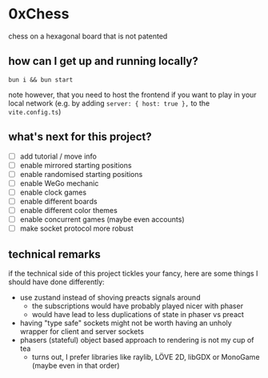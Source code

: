 # 0xChess

chess on a hexagonal board that is not patented

## how can I get up and running locally?

```
bun i && bun start
```

note however, that you need to host the frontend if you want to play in your local network
(e.g. by adding `server: { host: true },` to the `vite.config.ts`)

## what's next for this project?

-   [ ] add tutorial / move info
-   [ ] enable mirrored starting positions
-   [ ] enable randomised starting positions
-   [ ] enable WeGo mechanic
-   [ ] enable clock games
-   [ ] enable different boards
-   [ ] enable different color themes
-   [ ] enable concurrent games (maybe even accounts)
-   [ ] make socket protocol more robust

## technical remarks

if the technical side of this project tickles your fancy, here are some things I should have done differently:

-   use zustand instead of shoving preacts signals around
    -   the subscriptions would have probably played nicer with phaser
    -   would have lead to less duplications of state in phaser vs preact
-   having "type safe" sockets might not be worth having an unholy wrapper for client and server sockets
-   phasers (stateful) object based approach to rendering is not my cup of tea
    -   turns out, I prefer libraries like raylib, LÖVE 2D, libGDX or MonoGame (maybe even in that order)
